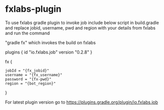 
# fxlabs-plugin

 To use fxlabs gradle plugin to invoke job include below script in build.gradle and replace jobid, username, pwd and region with your details from fxlabs and run the command

 "gradle fx" which invokes the build on fxlabs


plugins {
	id "io.fxlabs.job" version "0.2.8"
}



fx {

	jobId = "{fx_jobid}"
	username = "{fx_username}"
	password = "{fx-pwd}"
	region = "{bot_region}"

}

For latest plugin version go to  https://plugins.gradle.org/plugin/io.fxlabs.job
